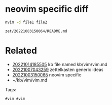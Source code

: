 # neovim specific diff
```bash
nvim -d file1 file2
```

` zet/20221003150064/README.md `

# Related

- [20221014185505](/zet/20221014185505/README.md) kb file named kb/vim/vim.md
- [20221007043259](/zet/20221007043259/README.md) zettelkasten generic ideas
- [20221003150065](/zet/20221003150065/README.md) neovim specific
- ~/kb/vim/vim.md

Tags:

    #vim #vim 
